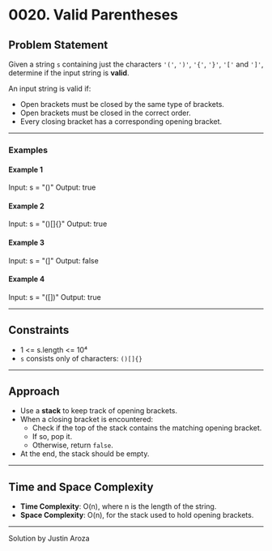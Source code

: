 # 0020. Valid Parentheses

## Problem Statement

Given a string `s` containing just the characters `'('`, `')'`, `'{'`, `'}'`, `'['` and `']'`, determine if the input string is **valid**.

An input string is valid if:

- Open brackets must be closed by the same type of brackets.
- Open brackets must be closed in the correct order.
- Every closing bracket has a corresponding opening bracket.

---

### Examples

#### Example 1

Input: s = "()"
Output: true

#### Example 2

Input: s = "()[]{}"
Output: true

#### Example 3

Input: s = "(]"
Output: false

#### Example 4

Input: s = "([])"
Output: true

---

## Constraints

- 1 <= s.length <= 10⁴
- `s` consists only of characters: `()[]{}`

---

## Approach

- Use a **stack** to keep track of opening brackets.
- When a closing bracket is encountered:
  - Check if the top of the stack contains the matching opening bracket.
  - If so, pop it.
  - Otherwise, return `false`.
- At the end, the stack should be empty.

---

## Time and Space Complexity

- **Time Complexity**: O(n), where n is the length of the string.
- **Space Complexity**: O(n), for the stack used to hold opening brackets.

---

Solution by Justin Aroza
